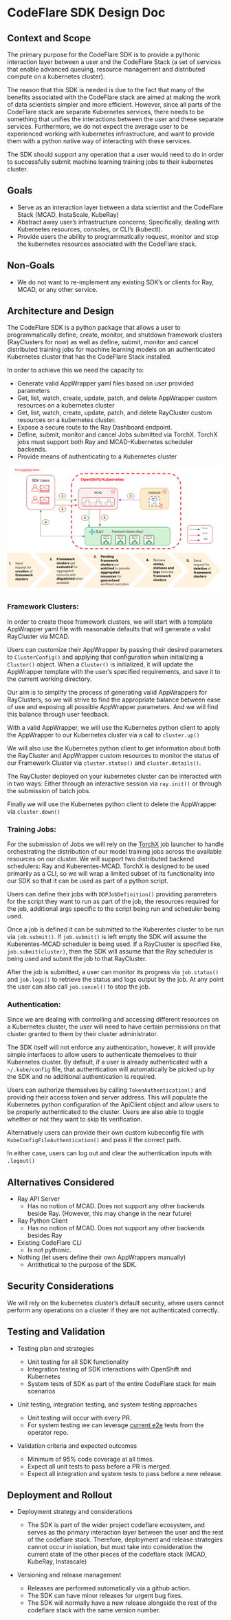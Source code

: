 # CodeFlare SDK Design Doc

## Context and Scope

The primary purpose for the CodeFlare SDK is to provide a pythonic interaction layer between a user and the CodeFlare Stack (a set of services that enable advanced queuing, resource management and distributed compute on a kubernetes cluster).

The reason that this SDK is needed is due to the fact that many of the benefits associated with the CodeFlare stack are aimed at making the work of data scientists simpler and more efficient. However, since all parts of the CodeFlare stack are separate Kubernetes services, there needs to be something that unifies the interactions between the user and these separate services. Furthermore, we do not expect the average user to be experienced working with kubernetes infrastructure, and want to provide them with a python native way of interacting with these services.

The SDK should support any operation that a user would need to do in order to successfully submit machine learning training jobs to their kubernetes cluster.

## Goals

* Serve as an interaction layer between a data scientist and the CodeFlare Stack (MCAD, InstaScale, KubeRay)
* Abstract away user’s infrastructure concerns; Specifically, dealing with Kubernetes resources, consoles, or CLI’s (kubectl).
* Provide users the ability to programmatically request, monitor and stop the kubernetes resources associated with the CodeFlare stack.

## Non-Goals

* We do not want to re-implement any existing SDK’s or clients for Ray, MCAD, or any other service.

## Architecture and Design

The CodeFlare SDK is a python package that allows a user to programmatically define, create, monitor, and shutdown framework clusters (RayClusters for now) as well as define, submit, monitor and cancel distributed training jobs for machine learning models on an authenticated Kubernetes cluster that has the CodeFlare Stack installed.

In order to achieve this we need the capacity to:

* Generate valid AppWrapper yaml files based on user provided parameters
* Get, list, watch, create, update, patch, and delete AppWrapper custom resources on a kubernetes cluster
* Get, list, watch, create, update, patch, and delete RayCluster custom resources on a kubernetes cluster.
* Expose a secure route to the Ray Dashboard endpoint.
* Define, submit, monitor and cancel Jobs submitted via TorchX. TorchX jobs must support both Ray and MCAD-Kubernetes scheduler backends.
* Provide means of authenticating to a Kubernetes cluster

![](/assets/images/sdk-diagram.png)

### Framework Clusters:

In order to create these framework clusters, we will start with a template AppWrapper yaml file with reasonable defaults that will generate a valid RayCluster via MCAD.

Users can customize their AppWrapper by passing their desired parameters to `ClusterConfig()` and applying that configuration when initializing a `Cluster()` object. When a `Cluster()` is initialized, it will update the AppWrapper template with the user’s specified requirements, and save it to the current working directory.

Our aim is to simplify the process of generating valid AppWrappers for RayClusters, so we will strive to find the appropriate balance between ease of use and exposing all possible AppWrapper parameters. And we will find this balance through user feedback.

With a valid AppWrapper, we will use the Kubernetes python client to apply the AppWrapper to our Kubernetes cluster via a call to `cluster.up()`

We will also use the Kubernetes python client to get information about both the RayCluster and AppWrapper custom resources to monitor the status of our Framework Cluster via `cluster.status()` and `cluster.details()`.

The RayCluster deployed on your kubernetes cluster can be interacted with in two ways: Either through an interactive session via `ray.init()` or through the submission of batch jobs.

Finally we will use the Kubernetes python client to delete the AppWrapper via `cluster.down()`

### Training Jobs:

For the submission of Jobs we will rely on the [TorchX](https://pytorch.org/torchx/latest/) job launcher to handle orchestrating the distribution of our model training jobs across the available resources on our cluster. We will support two distributed backend schedulers: Ray and Kuberentes-MCAD. TorchX is designed to be used primarily as a CLI, so we will wrap a limited subset of its functionality into our SDK so that it can be used as part of a python script.

Users can define their jobs with `DDPJobDefinition()` providing parameters for the script they want to run as part of the job, the resources required for the job, additional args specific to the script being run and scheduler being used.

Once a job is defined it can be submitted to the Kuberentes cluster to be run via `job.submit()`. If `job.submit()` is left empty the SDK will assume the Kuberentes-MCAD scheduler is being used. If a RayCluster is specified like, `job.submit(cluster)`, then the SDK will assume that the Ray scheduler is being used and submit the job to that RayCluster.

After the job is submitted, a user can monitor its progress via `job.status()` and `job.logs()` to retrieve the status and logs output by the job. At any point the user can also call `job.cancel()` to stop the job.

### Authentication:

Since we are dealing with controlling and accessing different resources on a Kubernetes cluster, the user will need to have certain permissions on that cluster granted to them by their cluster administrator.

The SDK itself will not enforce any authentication, however, it will provide simple interfaces to allow users to authenticate themselves to their Kubernetes cluster. By default, if a user is already authenticated with a `~/.kube/config` file, that authentication will automatically be picked up by the SDK and no additional authentication is required.

Users can authorize themselves by calling `TokenAuthentication()` and providing their access token and server address. This will populate the Kubernetes python configuration of the ApiClient object and allow users to be properly authenticated to the cluster. Users are also able to toggle whether or not they want to skip tls verification.

Alternatively users can provide their own custom kubeconfig file with `KubeConfigFileAuthentication()` and pass it the correct path.

In either case, users can log out and clear the authentication inputs with `.logout()`

## Alternatives Considered

* Ray API Server
    * Has no notion of MCAD. Does not support any other backends beside Ray. (However, this may change in the near future)
* Ray Python Client
    * Has no notion of MCAD. Does not support any other backends besides Ray
* Existing CodeFlare CLI
    * Is not pythonic.
* Nothing (let users define their own AppWrappers manually)
    * Antithetical to the purpose of the SDK.

## Security Considerations


We will rely on the kubernetes cluster’s default security, where users cannot perform any operations on a cluster if they are not authenticated correctly.

## Testing and Validation

* Testing plan and strategies

    * Unit testing for all SDK functionality
    * Integration testing of SDK interactions with OpenShift and Kubernetes
    * System tests of SDK as part of the entire CodeFlare stack for main scenarios
* Unit testing, integration testing, and system testing approaches
    * Unit testing will occur with every PR.
    * For system testing we can leverage [current e2e](https://github.com/project-codeflare/codeflare-operator/tree/main/test/e2e) tests from the operator repo.
* Validation criteria and expected outcomes
    * Minimum of 95% code coverage at all times.
    * Expect all unit tests to pass before a PR is merged.
    * Expect all integration and system tests to pass before a new release.

## Deployment and Rollout

* Deployment strategy and considerations
    * The SDK is part of the wider project codeflare ecosystem, and serves as the primary interaction layer between the user and the rest of the codeflare stack. Therefore, deployment and release strategies cannot occur in isolation, but must take into consideration the current state of the other pieces of the codeflare stack (MCAD, KubeRay, Instascale)

* Versioning and release management
    * Releases are performed automatically via a github action.
    * The SDK can have minor releases for urgent bug fixes.
    * The SDK will normally have a new release alongside the rest of the codeflare stack with the same version number.
